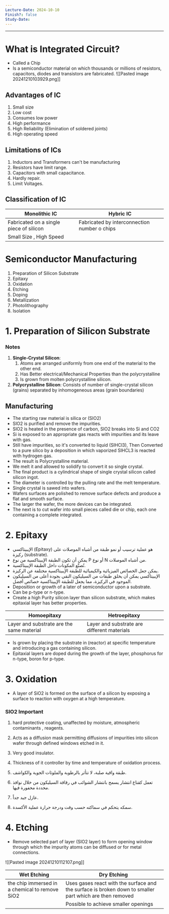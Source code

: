 ```yaml
---
Lecture-Date: 2024-10-10
Finish?: false
Study-Date:
---
```

---

# What is Integrated Circuit? 

- Called a Chip 
- Is a semiconductor material on which thousands or millions of resistors, capacitors, diodes and transistors are fabricated. 
![[Pasted image 20241210103929.png]]

## Advantages of IC

1. Small size 
2. Low cost 
3. Consumes low power 
4. High performance 
5. High Reliability (Elimination of soldered joints)
6. High operating speed

## Limitations of ICs

1. Inductors and Transformers can't be manufacturing 
2. Resistors have limit range.
3. Capacitors with small capacitance.
4. Hardly repair. 
5. Limit Voltages.

## Classification of IC

| Monolithic IC                           | Hybric IC                                    |
| --------------------------------------- | -------------------------------------------- |
| Fabricated on a single piece of silicon | Fabricated by interconnection number o chips |
| Small Size , High Speed                 |                                              |

# Semiconductor Manufacturing 

1. Preparation of Silicon Substrate 
2. Epitaxy 
3. Oxidation 
4. Etching 
5. Doping 
6. Metallization 
7. Photolithography 
8. Isolation 


# 1. Preparation of Silicon Substrate 

### Notes
1. **Single-Crystal Silicon**: 
	1. Atoms are arranged uniformly from one end of the material to the other end.
	2. Has Better electrical/Mechanical Properties than the polycrystalline 
	3. Is grown from molten polycrystalline silicon.
2. **Polycrystalline Silicon**: Consists of number of single-crystal silicon (grains) separated by inhomogeneous areas (grain boundaries)

## Manufacturing
- The starting raw material is silica or (SIO2)
- SIO2 is purified and remove the impurities.
- SIO2 is heated in the presence of carbon, SIO2 breaks into Si and CO2
- Si is exposed to an appropriate gas reacts with impurities and its leave with gas.
- Still have impurities, so it's converted to liquid (SIHCl3), Then Converted to a pure silico by a deposition in which vaporized SIHCL3 is reacted with hydrogen gas.
- The result is Polycrystalline material.
- We melt it and allowed to solidify to convert it so single crystal.
- The final product is a cylindrical shape of single crystal silicon called silicon ingot.
- The diameter is controlled by the pulling rate and the melt temperature. 
- Single crystal is sawed into wafers.
- Wafers surfaces are polished to remove surface defects and produce a flat and smooth surface.
- The larger the wafer, the more devices can be integrated.
- The next is to cut wafer into small pieces called die or chip, each one containing a complete integrated.


# 2. Epitaxy 

- الإيبيتاكسي (Epitaxy) هو عملية ترسيب أو نمو طبقة من أشباه الموصلات على ركيزة (substrate).  
- يمكن أن تكون الطبقة الإيبيتاكسية من نوع P أو نوع N من أشباه الموصلات.  
- تُصنَّع المكونات داخل الطبقة الإيبيتاكسية.  
- يمكن جعل الخصائص الفيزيائية والكيميائية للطبقة الإيبيتاكسية مختلفة عن الركيزة.  
- الإيبيتاكسي يمكن أن يخلق طبقات من السيليكون النقي بجودة أعلى من السيليكون الموجود في الركيزة، مما يجعل للطبقة الإيبيتاكسية خصائص أفضل.
- Deposition or growth of a later of semiconductor upon a substrate.
- Can be p-type or n-type.
- Create a high Purity silicon layer than silicon substrate, which makes epitaxial layer has better properties.

| Homoepitaxy                               | Hetroepitaxy                                |
| ----------------------------------------- | ------------------------------------------- |
| Layer and substrate are the same material | Layer and substrate are different materials |

- Is grown by placing the substrate in (reactor) at specific temperature and introducing a gas containing silicon.
- Epitaxial layers are doped during the growth of the layer, phosphorus for n-type, boron for p-type.

# 3. Oxidation 

- A layer of SiO2 is formed on the surface of a silicon by exposing a surface to reaction with oxygen at a high temperature.

### SIO2 Important 
1. hard protective coating, unaffected by moisture, atmospheric contaminants , reagents. 
2. Acts as a diffusion mask permitting diffusions of impurities into silicon wafer through defined windows etched in it.
3. Very good insulator.
4. Thickness of it controller by time and temperature of oxidation process.

 1. طبقة واقية صلبة، لا تتأثر بالرطوبة والملوثات الجوية والكواشف. 
 2. تعمل كقناع انتشار يسمح بانتشار الشوائب في رقاقة السيليكون من خلال نوافذ محددة محفورة فيها.
 3. عازل جيد جداً.
 4. سمكه يتحكم في سماكته حسب وقت ودرجة حرارة عملية الأكسدة.


# 4. Etching 

- Remove selected part of layer (SIO2 layer) to form opening window through which the impurity atoms can be diffused or for metal connections.

![[Pasted image 20241210112107.png]]

| Wet Etching                                    | Dry Etching                                                                                             |
| ---------------------------------------------- | ------------------------------------------------------------------------------------------------------- |
| the chip immersed in a chemical to remove SiO2 | Uses gases react with the surface and the surface is broken down to smaller part which are then removed |
|                                                | Possible to achieve smaller openings                                                                    |